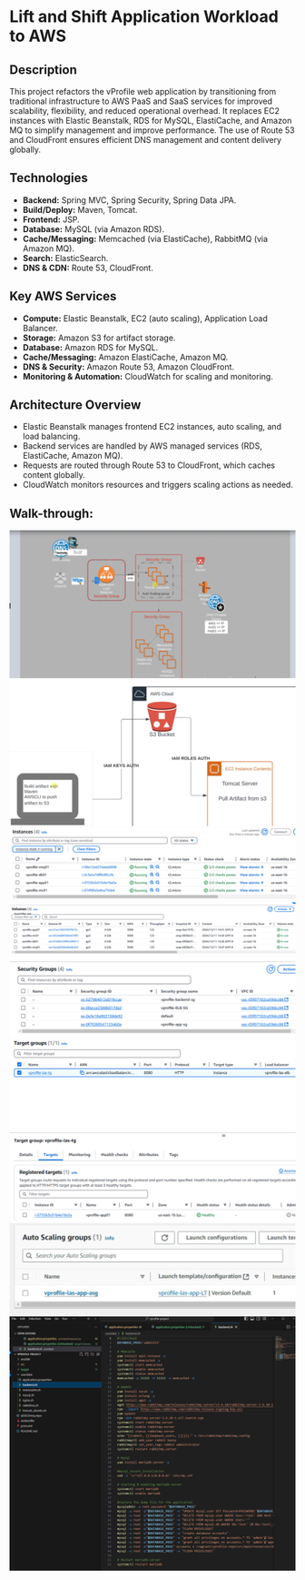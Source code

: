 # Lift and Shift Application Workload to AWS

## Description

This project refactors the vProfile web application by transitioning from traditional infrastructure to AWS PaaS and SaaS services for improved scalability, flexibility, and reduced operational overhead. It replaces EC2 instances with Elastic Beanstalk, RDS for MySQL, ElastiCache, and Amazon MQ to simplify management and improve performance. The use of Route 53 and CloudFront ensures efficient DNS management and content delivery globally.

## Technologies

- **Backend:** Spring MVC, Spring Security, Spring Data JPA.
- **Build/Deploy:** Maven, Tomcat.
- **Frontend:** JSP.
- **Database:** MySQL (via Amazon RDS).
- **Cache/Messaging:** Memcached (via ElastiCache), RabbitMQ (via Amazon MQ).
- **Search:** ElasticSearch.
- **DNS & CDN:** Route 53, CloudFront.

## Key AWS Services

- **Compute:** Elastic Beanstalk, EC2 (auto scaling), Application Load Balancer.
- **Storage:** Amazon S3 for artifact storage.
- **Database:** Amazon RDS for MySQL.
- **Cache/Messaging:** Amazon ElastiCache, Amazon MQ.
- **DNS & Security:** Amazon Route 53, Amazon CloudFront.
- **Monitoring & Automation:** CloudWatch for scaling and monitoring.

## Architecture Overview

- Elastic Beanstalk manages frontend EC2 instances, auto scaling, and load balancing.
- Backend services are handled by AWS managed services (RDS, ElastiCache, Amazon MQ).
- Requests are routed through Route 53 to CloudFront, which caches content globally.
- CloudWatch monitors resources and triggers scaling actions as needed.
  

## Walk-through:


 ![First try](https://github.com/Vlad774/Lift_and_Shift/blob/main/Diagramm.png) 
 ![First try](https://github.com/Vlad774/Lift_and_Shift/blob/main/artifact.png) 
 ![First try](https://github.com/Vlad774/Lift_and_Shift/blob/main/instances.png)
 ![First try](https://github.com/Vlad774/Lift_and_Shift/blob/main/volumes.png)
 ![First try](https://github.com/Vlad774/Lift_and_Shift/blob/main/security%20sgoup.png)
 ![First try](https://github.com/Vlad774/Lift_and_Shift/blob/main/target%20groups.png)
 ![First try](https://github.com/Vlad774/Lift_and_Shift/blob/main/autoscalling.png)
 ![First try](https://github.com/Vlad774/Lift_and_Shift/blob/main/backend.sh.png)


